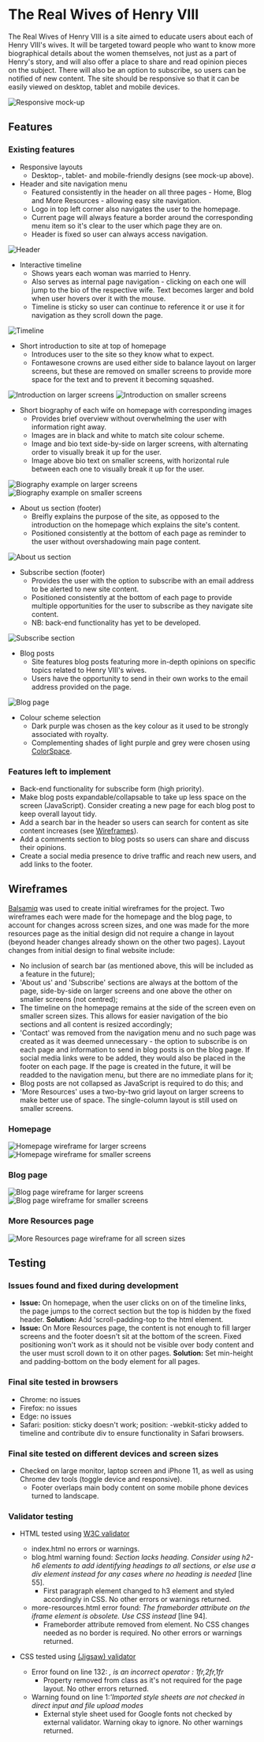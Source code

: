 # The Real Wives of Henry VIII
The Real Wives of Henry VIII is a site aimed to educate users about each of Henry VIII's wives. It will be targeted toward people who want to know more biographical details about the women themselves, not just as a part of Henry's story, and will also offer a place to share and read opinion pieces on the subject. There will also be an option to subscribe, so users can be notified of new content. The site should be responsive so that it can be easily viewed on desktop, tablet and mobile devices.

![Responsive mock-up](documentation/responsive-mock-up.png)

## Features

### Existing features
- Responsive layouts
    - Desktop-, tablet- and mobile-friendly designs (see mock-up above).
- Header and site navigation menu
    - Featured consistently in the header on all three pages - Home, Blog and More Resources - allowing easy site navigation.
    - Logo in top left corner also navigates the user to the homepage.
    - Current page will always feature a border around the corresponding menu item so it's clear to the user which page they are on.
    - Header is fixed so user can always access navigation.

![Header](documentation/header.png)

- Interactive timeline
    - Shows years each woman was married to Henry.
    - Also serves as internal page navigation - clicking on each one will jump to the bio of the respective wife. Text becomes larger and bold when user hovers over it with the mouse.
    - Timeline is sticky so user can continue to reference it or use it for navigation as they scroll down the page.

![Timeline](documentation/timeline.png)

- Short introduction to site at top of homepage
    - Introduces user to the site so they know what to expect.
    - Fontawesone crowns are used either side to balance layout on larger screens, but these are removed on smaller screens to provide more space for the text and to prevent it becoming squashed.

![Introduction on larger screens](documentation/intro-large.png)
![Introduction on smaller screens](documentation/intro-small.png)

- Short biography of each wife on homepage with corresponding images
    - Provides brief overview without overwhelming the user with information right away.
    - Images are in black and white to match site colour scheme.
    - Image and bio text side-by-side on larger screens, with alternating order to visually break it up for the user.
    - Image above bio text on smaller screens, with horizontal rule between each one to visually break it up for the user.

![Biography example on larger screens](documentation/bio-large.png)
![Biography example on smaller screens](documentation/bio-small.png)

- About us section (footer)
    - Breifly explains the purpose of the site, as opposed to the introduction on the homepage which explains the site's content.
    - Positioned consistently at the bottom of each page as reminder to the user without overshadowing main page content.

![About us section](documentation/about-us.png)

- Subscribe section (footer)
    - Provides the user with the option to subscribe with an email address to be alerted to new site content.
    - Positioned consistently at the bottom of each page to provide multiple opportunities for the user to subscribe as they navigate site content.
    - NB: back-end functionality has yet to be developed.

![Subscribe section](documentation/subscribe.png)

- Blog posts
    - Site features blog posts featuring more in-depth opinions on specific topics related to Henry VIII's wives.
    - Users have the opportunity to send in their own works to the email address provided on the page.

![Blog page](documentation/blog.png)

- Colour scheme selection
    - Dark purple was chosen as the key colour as it used to be strongly associated with royalty.
    - Complementing shades of light purple and grey were chosen using [ColorSpace](mycolor.space).

### Features left to implement
- Back-end functionality for subscribe form (high priority).
- Make blog posts expandable/collapsable to take up less space on the screen (JavaScript). Consider creating a new page for each blog post to keep overall layout tidy.
- Add a search bar in the header so users can search for content as site content increases (see [Wireframes](#wireframes)).
- Add a comments section to blog posts so users can share and discuss their opinions.
- Create a social media presence to drive traffic and reach new users, and add links to the footer.

## Wireframes
[Balsamiq](https://balsamiq.com/) was used to create initial wireframes for the project. Two wireframes each were made for the homepage and the blog page, to account for changes across screen sizes, and one was made for the more resources page as the initial design did not require a change in layout (beyond header changes already shown on the other two pages). Layout changes from initial design to final website include:
- No inclusion of search bar (as mentioned above, this will be included as a feature in the future);
- 'About us' and 'Subscribe' sections are always at the bottom of the page, side-by-side on larger screens and one above the other on smaller screens (not centred);
- The timeline on the homepage remains at the side of the screen even on smaller screen sizes. This allows for easier navigation of the bio sections and all content is resized accordingly;
- 'Contact' was removed from the navigation menu and no such page was created as it was deemed unnecessary - the option to subscribe is on each page and information to send in blog posts is on the blog page. If social media links were to be added, they would also be placed in the footer on each page. If the page is created in the future, it will be readded to the navigation menu, but there are no immediate plans for it;
- Blog posts are not collapsed as JavaScript is required to do this; and
- 'More Resources' uses a two-by-two grid layout on larger screens to make better use of space. The single-column layout is still used on smaller screens.

### Homepage
![Homepage wireframe for larger screens](documentation/homepage-large.png)
![Homepage wireframe for smaller screens](documentation/homepage-small.png)

### Blog page
![Blog page wireframe for larger screens](documentation/blog-large.png)
![Blog page wireframe for smaller screens](documentation/blog-small.png)

### More Resources page
![More Resources page wireframe for all screen sizes](documentation/more-resources.png)

## Testing
### Issues found and fixed during development
- **Issue:** On homepage, when the user clicks on on of the timeline links, the page jumps to the correct section but the top is hidden by the fixed header. **Solution:** Add 'scroll-padding-top to the html element.
- **Issue:** On More Resources page, the content is not enough to fill larger screens and the footer doesn't sit at the bottom of the screen. Fixed positioning won't work as it should not be visible over body content and the user must scroll down to it on other pages. **Solution:** Set min-height and padding-bottom on the body element for all pages.

### Final site tested in browsers
- Chrome: no issues
- Firefox: no issues
- Edge: no issues
- Safari: position: sticky doesn't work; position: -webkit-sticky added to timeline and contribute div to ensure functionality in Safari browsers.

### Final site tested on different devices and screen sizes
- Checked on large monitor, laptop screen and iPhone 11, as well as using Chrome dev tools (toggle device and responsive).
    - Footer overlaps main body content on some mobile phone devices turned to landscape.



### Validator testing
- HTML tested using [W3C validator](https://validator.w3.org/)
    - index.html no errors or warnings.
    - blog.html warning found: _Section lacks heading. Consider using h2-h6 elements to add identifying headings to all sections, or else use a div element instead for any cases where no heading is needed_ [line 55].
        - First paragraph element changed to h3 element and styled accordingly in CSS. No other errors or warnings returned.
    - more-resources.html error found: _The frameborder attribute on the iframe element is obsolete. Use CSS instead_ [line 94].
        - Frameborder attribute removed from element. No CSS changes needed as no border is required. No other errors or warnings returned.

- CSS tested using [(Jigsaw) validator](https://jigsaw.w3.org/css-validator/)
    - Error found on line 132: _, is an incorrect operator : 1fr,2fr,1fr_
        - Property removed from class as it's not required for the page layout. No other errors returned.
    - Warning found on line 1:_'Imported style sheets are not checked in direct input and file upload modes_
        - External style sheet used for Google fonts not checked by external validator. Warning okay to ignore. No other warnings returned.